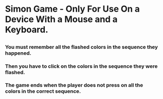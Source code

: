 # Simon Game - Only For Use On a Device With a Mouse and a Keyboard.
## 
### You must remember all the flashed colors in the sequence they happened.
### Then you have to click on the colors in the sequence they were flashed.
### The game ends when the player does not press on all the colors in the correct sequence.
### 
